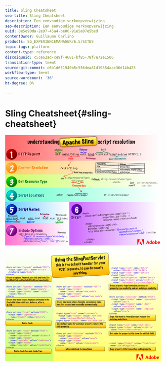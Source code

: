 ```yaml
---
title: Sling Cheatsheet
seo-title: Sling Cheatsheet
description: Een eenvoudige verkoopverwijzing
seo-description: Een eenvoudige verkoopverwijzing
uuid: 8e5e90da-2e97-45a4-be06-91e5e07e5bed
contentOwner: Guillaume Carlino
products: SG_EXPERIENCEMANAGER/6.5/SITES
topic-tags: platform
content-type: reference
discoiquuid: c5ce62ad-ce9f-4681-bf85-78f7e72e1506
translation-type: tm+mt
source-git-commit: c6b1d651940b5c556dea81d19354aac36d14b423
workflow-type: tm+mt
source-wordcount: '36'
ht-degree: 0%

---
```



# Sling Cheatsheet{#sling-cheatsheet}

![Apache Sling-scriptoplossing.](assets/sling-cheatsheet-01.png)

![Gebruikend SlingPostServlet - dit is de standaardmanager voor uw POST- verzoeken; het kan bijna alles doen .](assets/sling-cheatsheet-02.png)
